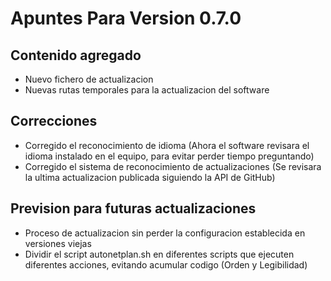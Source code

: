 # Apuntes Para Version 0.7.0

## Contenido agregado
- Nuevo fichero de actualizacion
- Nuevas rutas temporales para la actualizacion del software

## Correcciones
- Corregido el reconocimiento de idioma (Ahora el software revisara el idioma instalado en el equipo, para evitar perder tiempo preguntando)
- Corregido el sistema de reconocimiento de actualizaciones (Se revisara la ultima actualizacion publicada siguiendo la API de GitHub)

## Prevision para futuras actualizaciones
- Proceso de actualizacion sin perder la configuracion establecida en versiones viejas
- Dividir el script autonetplan.sh en diferentes scripts que ejecuten diferentes acciones, evitando acumular codigo (Orden y Legibilidad)